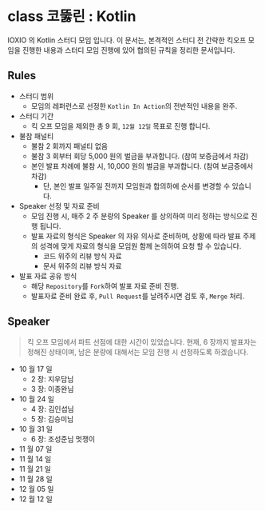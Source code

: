 # class 코뚫린 : Kotlin

IOXIO 의 Kotlin 스터디 모임 입니다.
이 문서는, 본격적인 스터디 전 간략한 킥오프 모임을 진행한 내용과 스터디 모임 진행에 있어 협의된 규칙을 정리한 문서입니다.

## Rules

- 스터디 범위
  - 모임의 레퍼런스로 선정한 `Kotlin In Action`의 전반적인 내용을 완주.
- 스터디 기간
  - 킥 오프 모임을 제외한 총 9 회, `12월 12일` 목표로 진행 합니다.
- 불참 패널티
  - 불참 2 회까지 패널티 없음
  - 불참 3 회부터 회당 5,000 원의 벌금을 부과합니다. (참여 보증금에서 차감)
  - 본인 발표 차례에 불참 시, 10,000 원의 벌금을 부과합니다. (참여 보금증에서 차감)
    - 단, 본인 발표 일주일 전까지 모임원과 합의하에 순서를 변경할 수 있습니다.
- Speaker 선정 및 자료 준비
  - 모임 진행 시, 매주 2 주 분량의 Speaker 를 상의하여 미리 정하는 방식으로 진행 됩니다.
  - 발표 자료의 형식은 Speaker 의 자유 의사로 준비하며, 상황에 따라 발표 주제의 성격에 맞게 자료의 형식을 모임원 함께 논의하여 요청 할 수 있습니다.
    - 코드 위주의 리뷰 방식 자료
    - 문서 위주의 리뷰 방식 자료
- 발표 자료 공유 방식
  - 해당 `Repository`를 `Fork`하여 발표 자료 준비 진행.
  - 발표자료 준비 완료 후, `Pull Request`를 날려주시면 검토 후, `Merge` 처리.

## Speaker

> 킥 오프 모임에서 파트 선점에 대한 시간이 있었습니다.
> 현재, 6 장까지 발표자는 정해진 상태이며, 남은 분량에 대해서는 모임 진행 시 선정하도록 하겠습니다.

- 10 월 17 일
  - 2 장: 지우담님
  - 3 장: 이종완님
- 10 월 24 일
  - 4 장: 김인섭님
  - 5 장: 김승미님
- 10 월 31 일
  - 6 장: 조성준님 멋쟁이
- 11 월 07 일
- 11 월 14 일
- 11 월 21 일
- 11 월 28 일
- 12 월 05 일
- 12 월 12 일
